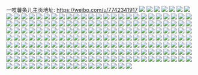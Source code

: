 一吱薯条儿主页地址: https://weibo.com/u/7742341917 
![](https://wx4.sinaimg.cn/mw2000/008rY4Oxly1h94sb4jxfzj30u00u0dkz.jpg) 
![](https://wx4.sinaimg.cn/mw2000/008rY4Oxly1h8tzsgcm8cj315s0u0n7i.jpg) 
![](https://wx4.sinaimg.cn/mw2000/008rY4Oxly1h8tzsghfq0j30k10ogq40.jpg) 
![](https://wx4.sinaimg.cn/mw2000/008rY4Oxly1h8fc04tnmqj32c0340qv6.jpg) 
![](https://wx4.sinaimg.cn/mw2000/008rY4Oxly1h8fc05c0i8j32c03404qp.jpg) 
![](https://wx4.sinaimg.cn/mw2000/008rY4Oxly1h8fc079sbyj32c0340npd.jpg) 
![](https://wx4.sinaimg.cn/mw2000/008rY4Oxly1h8fc015n6ij32c0340x6p.jpg) 
![](https://wx4.sinaimg.cn/mw2000/008rY4Oxly1h8fc0266wsj32c0340u0y.jpg) 
![](https://wx4.sinaimg.cn/mw2000/008rY4Oxly1h8fc034851j32c03407wh.jpg) 
![](https://wx4.sinaimg.cn/mw2000/008rY4Oxly1h8fc062frqj32c0340x6p.jpg) 
![](https://wx4.sinaimg.cn/mw2000/008rY4Oxly1h8fc07pincj32c03401kx.jpg) 
![](https://wx4.sinaimg.cn/mw2000/008rY4Oxly1h8fc0839enj31i4206k61.jpg) 
![](https://wx4.sinaimg.cn/mw2000/008rY4Oxly1h8dz49xgmgj31kw35sb2b.jpg) 
![](https://wx4.sinaimg.cn/mw2000/008rY4Oxly1h7fmzes5rxj32c03404qq.jpg) 
![](https://wx4.sinaimg.cn/mw2000/008rY4Oxly1h7fmzfq09xj32c0340npd.jpg) 
![](https://wx4.sinaimg.cn/mw2000/008rY4Oxly1h7fn0kvjoej30tu13u400.jpg) 
![](https://wx4.sinaimg.cn/mw2000/008rY4Oxly1h7fn1cqzemj313u0tt43h.jpg) 
![](https://wx4.sinaimg.cn/mw2000/008rY4Oxly1h7fmozdz75j32c0340e82.jpg) 
![](https://wx4.sinaimg.cn/mw2000/008rY4Oxly1h7fmp011pbj32c03404qp.jpg) 
![](https://wx4.sinaimg.cn/mw2000/008rY4Oxly1h7fmp0kwccj32c03407wh.jpg) 
![](https://wx4.sinaimg.cn/mw2000/008rY4Oxly1h7eckfs236j30u00u0taf.jpg) 
![](https://wx4.sinaimg.cn/mw2000/008rY4Oxly1h7dy6s9735j30u00u0tc6.jpg) 
![](https://wx4.sinaimg.cn/mw2000/008rY4Oxly1h78q6etnb5j30wi0ivdgj.jpg) 
![](https://wx4.sinaimg.cn/mw2000/008rY4Oxly1h6zg70qp27j31bd0ypdis.jpg) 
![](https://wx4.sinaimg.cn/mw2000/008rY4Oxly1h6zg7r1nqwj32801o0wqb.jpg) 
![](https://wx4.sinaimg.cn/mw2000/008rY4Oxly1h6zg73pmpuj31o028012i.jpg) 
![](https://wx4.sinaimg.cn/mw2000/008rY4Oxly1h6rcroh3aej30od0wimyj.jpg) 
![](https://wx4.sinaimg.cn/mw2000/008rY4Oxly1h6rcrov6wqj30u00u0n1v.jpg) 
![](https://wx4.sinaimg.cn/mw2000/008rY4Oxly1h6rcx43cz9j30nf15mafq.jpg) 
![](https://wx4.sinaimg.cn/mw2000/008rY4Oxly1h6rcyemkj3j30u0140wl1.jpg) 
![](https://wx4.sinaimg.cn/mw2000/008rY4Oxly1h6lm71wktwj30u01hcgum.jpg) 
![](https://wx4.sinaimg.cn/mw2000/008rY4Oxly1h6e40ov6wnj30r710agn7.jpg) 
![](https://wx4.sinaimg.cn/mw2000/008rY4Oxly1h6e419t421j30oe0wktd3.jpg) 
![](https://wx4.sinaimg.cn/mw2000/008rY4Oxly1h5vsi2wfdej30wi1yctp0.jpg) 
![](https://wx4.sinaimg.cn/mw2000/008rY4Oxly1h5vsi1pc6jj30wi1ycdsv.jpg) 
![](https://wx4.sinaimg.cn/mw2000/008rY4Oxly1h5vsi227bzj30wi1yc13z.jpg) 
![](https://wx4.sinaimg.cn/mw2000/008rY4Oxly1h5vsi2cybyj30wi1yc117.jpg) 
![](https://wx4.sinaimg.cn/mw2000/008rY4Oxly1h5kf1exs8qj30u0140gx1.jpg) 
![](https://wx4.sinaimg.cn/mw2000/008rY4Oxly1h5kf1ho39cj30u014047y.jpg) 
![](https://wx4.sinaimg.cn/mw2000/008rY4Oxly1h5kf1g8mbhj30u00u0gsx.jpg) 
![](https://wx4.sinaimg.cn/mw2000/008rY4Oxly1h5fzvur4muj30u01syn34.jpg) 
![](https://wx4.sinaimg.cn/mw2000/008rY4Oxly1h5fzvvh2okj30u0141qct.jpg) 
![](https://wx4.sinaimg.cn/mw2000/008rY4Oxly1h5dls2ivvzj30u0140ahj.jpg) 
![](https://wx4.sinaimg.cn/mw2000/008rY4Oxly1h5dltf41wuj30tu13utde.jpg) 
![](https://wx4.sinaimg.cn/mw2000/008rY4Oxly1h5dltrs3ndj30u0141n4k.jpg) 
![](https://wx4.sinaimg.cn/mw2000/008rY4Oxly1h5c361xdczj30sg3vub29.jpg) 
![](https://wx4.sinaimg.cn/mw2000/008rY4Oxly1h5c366hwvbj30sg5uyu0x.jpg) 
![](https://wx4.sinaimg.cn/mw2000/008rY4Oxly1h5c367h99kj30sg16oakt.jpg) 
![](https://wx4.sinaimg.cn/mw2000/008rY4Oxly1h5c36ofapyj30sg6ay4qq.jpg) 
![](https://wx4.sinaimg.cn/mw2000/008rY4Oxly1h5c36iwdj4j30sg2dcaoy.jpg) 
![](https://wx4.sinaimg.cn/mw2000/008rY4Oxly1h5c3690b8rj30u014044n.jpg) 
![](https://wx4.sinaimg.cn/mw2000/008rY4Oxly1h5auulko32j30u01hcwsv.jpg) 
![](https://wx4.sinaimg.cn/mw2000/008rY4Oxly1h5auuo4t16j32c0340kjm.jpg) 
![](https://wx4.sinaimg.cn/mw2000/008rY4Oxly1h520tp7bsfj30u00ypq5f.jpg) 
![](https://wx4.sinaimg.cn/mw2000/008rY4Oxly1h4w3rua6jkj30u01sydjr.jpg) 
![](https://wx4.sinaimg.cn/mw2000/008rY4Oxly1h4w3run6r3j30k00zkwh5.jpg) 
![](https://wx4.sinaimg.cn/mw2000/008rY4Oxly1h4roew4c0qj32dc35sb2c.jpg) 
![](https://wx4.sinaimg.cn/mw2000/008rY4Oxly1h4rof0n1ovj335s35se85.jpg) 
![](https://wx4.sinaimg.cn/mw2000/008rY4Oxly1h4roep8qh9j31s035shdu.jpg) 
![](https://wx4.sinaimg.cn/mw2000/008rY4Oxly1h4roeggq3uj32c0340npd.jpg) 
![](https://wx4.sinaimg.cn/mw2000/008rY4Oxly1h4ie1lkvwmj30qz0zz466.jpg) 
![](https://wx4.sinaimg.cn/mw2000/008rY4Oxly1h4ie1lwuqhj30wi17c10c.jpg) 
![](https://wx4.sinaimg.cn/mw2000/008rY4Oxly1h4ie1irddyj32802yo1l0.jpg) 
![](https://wx4.sinaimg.cn/mw2000/008rY4Oxly1h4ie1nlsgtj32c0340b29.jpg) 
![](https://wx4.sinaimg.cn/mw2000/008rY4Oxly1h4ie41d9abj30mi0u0wit.jpg) 
![](https://wx4.sinaimg.cn/mw2000/008rY4Oxly1h4ie20yfhxj30mi0u042k.jpg) 
![](https://wx4.sinaimg.cn/mw2000/008rY4Oxly1h4ie3j9a3ij30i70dnwg9.jpg) 
![](https://wx4.sinaimg.cn/mw2000/008rY4Oxly1h4h7p2e9bcj30u0140n8m.jpg) 
![](https://wx4.sinaimg.cn/mw2000/008rY4Oxly1h4h7p3avptj30u01407fb.jpg) 
![](https://wx4.sinaimg.cn/mw2000/008rY4Oxly1h4h7p42425j30rn1d4qg5.jpg) 
![](https://wx4.sinaimg.cn/mw2000/008rY4Oxly1h495w4r8lkj32c02c04qp.jpg) 
![](https://wx4.sinaimg.cn/mw2000/008rY4Oxly1h495w5zbsmj32c02c01kx.jpg) 
![](https://wx4.sinaimg.cn/mw2000/008rY4Oxly1h47ytmbjinj32dc35se86.jpg) 
![](https://wx4.sinaimg.cn/mw2000/008rY4Oxly1h47ytpc2qqj30sg19i4jc.jpg) 
![](https://wx4.sinaimg.cn/mw2000/008rY4Oxly1h46umbpazaj30u0140gtq.jpg) 
![](https://wx4.sinaimg.cn/mw2000/008rY4Oxly1h46um7x1roj30u0140gtk.jpg) 
![](https://wx4.sinaimg.cn/mw2000/008rY4Oxly1h46um8xwvfj30u0140dng.jpg) 
![](https://wx4.sinaimg.cn/mw2000/008rY4Oxly1h46um9k6uzj30u0140jy1.jpg) 
![](https://wx4.sinaimg.cn/mw2000/008rY4Oxly1h3ogdwtqg5j30tz0tzag0.jpg) 
![](https://wx4.sinaimg.cn/mw2000/008rY4Oxly1h3ogdyecf4j30u0140wme.jpg) 
![](https://wx4.sinaimg.cn/mw2000/008rY4Oxly1h3ogdxtumfj30u0141dnx.jpg) 
![](https://wx4.sinaimg.cn/mw2000/008rY4Oxly1h3ogdx4j7gj30r30r3ted.jpg) 
![](https://wx4.sinaimg.cn/mw2000/008rY4Oxly1h3ogdxfkpvj30u0140aem.jpg) 
![](https://wx4.sinaimg.cn/mw2000/008rY4Oxly1h3ogdzxmpij31400u0gtg.jpg) 
![](https://wx4.sinaimg.cn/mw2000/008rY4Oxly1h3ogf29pkij30tz0miteg.jpg) 
![](https://wx4.sinaimg.cn/mw2000/008rY4Oxly1h3er9egp57j31400u0gs3.jpg) 
![](https://wx4.sinaimg.cn/mw2000/008rY4Oxly1h3er9evc1jj30u014079w.jpg) 
![](https://wx4.sinaimg.cn/mw2000/008rY4Oxly1h3er9fckv8j31400u0wjy.jpg) 
![](https://wx4.sinaimg.cn/mw2000/008rY4Oxly1h3er9dtqrfj31400u0tg2.jpg) 
![](https://wx4.sinaimg.cn/mw2000/008rY4Oxly1h3eqqt3sbfj30u01407e4.jpg) 
![](https://wx4.sinaimg.cn/mw2000/008rY4Oxly1h3eqqtwy07j30u00u0dky.jpg) 
![](https://wx4.sinaimg.cn/mw2000/008rY4Oxly1h3eqquraf3j30u00u044h.jpg) 
![](https://wx4.sinaimg.cn/mw2000/008rY4Oxly1h3eqqvsezhj30sg267tne.jpg) 
![](https://wx4.sinaimg.cn/mw2000/008rY4Oxgy1h3eqqrpl9qj30sg5054qq.jpg) 
![](https://wx4.sinaimg.cn/mw2000/008rY4Oxly1h3eqqxkc6uj30sg3aj7wh.jpg) 
![](https://wx4.sinaimg.cn/mw2000/008rY4Oxgy1h3dx5xh4ndj33402c01ky.jpg) 
![](https://wx4.sinaimg.cn/mw2000/008rY4Oxgy1h3dmddl3ehj31400u0dnt.jpg) 
![](https://wx4.sinaimg.cn/mw2000/008rY4Oxgy1h3a1szpqkhj30kn0rj43h.jpg) 
![](https://wx4.sinaimg.cn/mw2000/008rY4Oxgy1h3a1setc7mj30u014012h.jpg) 
![](https://wx4.sinaimg.cn/mw2000/008rY4Oxgy1h3a1sfzfkgj30u01407di.jpg) 
![](https://wx4.sinaimg.cn/mw2000/008rY4Oxgy1h3a1u756icj30u0140dl3.jpg) 
![](https://wx4.sinaimg.cn/mw2000/008rY4Oxgy1h392ocbffsj31400u0n81.jpg) 
![](https://wx4.sinaimg.cn/mw2000/008rY4Oxgy1h392myfjs3j30u0140tfh.jpg) 
![](https://wx4.sinaimg.cn/mw2000/008rY4Oxgy1h392n0ustgj30u0140jyf.jpg) 
![](https://wx4.sinaimg.cn/mw2000/008rY4Oxgy1h392mzgkdzj30u0140wkv.jpg) 
![](https://wx4.sinaimg.cn/mw2000/008rY4Oxgy1h392oathkdj31400u0n6r.jpg) 
![](https://wx4.sinaimg.cn/mw2000/008rY4Oxgy1h392o5u72sj30u0140wmv.jpg) 
![](https://wx4.sinaimg.cn/mw2000/008rY4Oxgy1h392o8n6gpj30u0140k27.jpg) 
![](https://wx4.sinaimg.cn/mw2000/008rY4Oxgy1h392o9h7lfj30u0140gru.jpg) 
![](https://wx4.sinaimg.cn/mw2000/008rY4Oxgy1h392o76vjrj31400u07ck.jpg) 
![](https://wx4.sinaimg.cn/mw2000/008rY4Oxgy1h392mtfeixj30u0140wmj.jpg) 
![](https://wx4.sinaimg.cn/mw2000/008rY4Oxgy1h392mwwl8ij31400u0n5h.jpg) 
![](https://wx4.sinaimg.cn/mw2000/008rY4Oxly1h37xyskjgoj30u00u00zn.jpg) 
![](https://wx4.sinaimg.cn/mw2000/008rY4Oxly1h306jkn4ekj30u00iidhx.jpg) 
![](https://wx4.sinaimg.cn/mw2000/008rY4Oxly1h306mt0ozkj30u00p0mz1.jpg) 
![](https://wx4.sinaimg.cn/mw2000/008rY4Oxly1h2vf034jt8j30u0140dog.jpg) 
![](https://wx4.sinaimg.cn/mw2000/008rY4Oxly1h2vf023497j30u0140qaq.jpg) 
![](https://wx4.sinaimg.cn/mw2000/008rY4Oxly1h2rua0ldcxj30dm0e3q3b.jpg) 
![](https://wx4.sinaimg.cn/mw2000/008rY4Oxly1h2qsa7g8yvj30wi1yc4qp.jpg) 
![](https://wx4.sinaimg.cn/mw2000/008rY4Oxly1h2qsa51ertj30wi1ycau1.jpg) 
![](https://wx4.sinaimg.cn/mw2000/008rY4Oxly1h2qsa9l9xbj30wi1yce81.jpg) 
![](https://wx4.sinaimg.cn/mw2000/008rY4Oxly1h2qsabfrpzj30wi1yc1kx.jpg) 
![](https://wx4.sinaimg.cn/mw2000/008rY4Oxly1h2qsadn4zgj30wi1yce81.jpg) 
![](https://wx4.sinaimg.cn/mw2000/008rY4Oxly1h2qsagnkd1j30wi1ychdt.jpg) 
![](https://wx4.sinaimg.cn/mw2000/008rY4Oxly1h2m12qiqz8j30u01gtgzx.jpg) 
![](https://wx4.sinaimg.cn/mw2000/008rY4Oxly1h2m12r04bcj30u0140qcj.jpg) 
![](https://wx4.sinaimg.cn/mw2000/008rY4Oxly1h2m12vxcoaj30tz0min39.jpg) 
![](https://wx4.sinaimg.cn/mw2000/008rY4Oxly1h2m12sanuoj30u0140agz.jpg) 
![](https://wx4.sinaimg.cn/mw2000/008rY4Oxly1h2m12s19m0j30u0140agg.jpg) 
![](https://wx4.sinaimg.cn/mw2000/008rY4Oxly1h2m12rhu6zj30u0140jw5.jpg) 
![](https://wx4.sinaimg.cn/mw2000/008rY4Oxly1h2m12rrce2j30u01aaaep.jpg) 
![](https://wx4.sinaimg.cn/mw2000/008rY4Oxly1h2jbw7gvuhj30u01407bu.jpg) 
![](https://wx4.sinaimg.cn/mw2000/008rY4Oxly1h2jbwfy4xcj31400u0gt0.jpg) 
![](https://wx4.sinaimg.cn/mw2000/008rY4Oxly1h2jbwhqto1j31400u07dw.jpg) 
![](https://wx4.sinaimg.cn/mw2000/008rY4Oxly1h2jbwdyuiej30u10u0adm.jpg) 
![](https://wx4.sinaimg.cn/mw2000/008rY4Oxly1h2jbwitgi2j31400u0jvg.jpg) 
![](https://wx4.sinaimg.cn/mw2000/008rY4Oxly1h2jbwjnu1nj31400u043z.jpg) 
![](https://wx4.sinaimg.cn/mw2000/008rY4Oxly1h2io69umopj30u0140dm7.jpg) 
![](https://wx4.sinaimg.cn/mw2000/008rY4Oxly1h2fa7hkdsrj30u0140dsi.jpg) 
![](https://wx4.sinaimg.cn/mw2000/008rY4Oxly1h2fa7ibvxgj30u0140dqf.jpg) 
![](https://wx4.sinaimg.cn/mw2000/008rY4Oxly1h2fa7kth2nj30u00u00zv.jpg) 
![](https://wx4.sinaimg.cn/mw2000/008rY4Oxly1h2fa7glc7pj31400u0agq.jpg) 
![](https://wx4.sinaimg.cn/mw2000/008rY4Oxly1h2fa7j6v3lj30u01407do.jpg) 
![](https://wx4.sinaimg.cn/mw2000/008rY4Oxly1h2fa7k0fbsj30u01hc7fw.jpg) 
![](https://wx4.sinaimg.cn/mw2000/008rY4Oxly1h2cti71f0vj31o01o07wh.jpg) 
![](https://wx4.sinaimg.cn/mw2000/008rY4Oxly1h28ejaqpjvj30u01o07ep.jpg) 
![](https://wx4.sinaimg.cn/mw2000/008rY4Oxly1h28eja45ajj31400u0jz4.jpg) 
![](https://wx4.sinaimg.cn/mw2000/008rY4Oxly1h28ejbep0pj30u0140tfu.jpg) 
![](https://wx4.sinaimg.cn/mw2000/008rY4Oxly1h28ejc5yt9j30u0140gt2.jpg) 
![](https://wx4.sinaimg.cn/mw2000/008rY4Oxly1h26xyr1ye8j30tr0qkdip.jpg) 
![](https://wx4.sinaimg.cn/mw2000/008rY4Oxly1h2162expwlj30u0140gu8.jpg) 
![](https://wx4.sinaimg.cn/mw2000/008rY4Oxly1h2162ed6ovj31410u0agn.jpg) 
![](https://wx4.sinaimg.cn/mw2000/008rY4Oxly1h1vnh5axlaj30u01syqdd.jpg) 
![](https://wx4.sinaimg.cn/mw2000/008rY4Oxly1h1vneca4j9j307o08cwei.jpg) 
![](https://wx4.sinaimg.cn/mw2000/008rY4Oxly1h1t45de3hfj30u00u00we.jpg) 
![](https://wx4.sinaimg.cn/mw2000/008rY4Oxly1h1t45d34k5j30u0140432.jpg) 
![](https://wx4.sinaimg.cn/mw2000/008rY4Oxly1h1s8e7mwmkj30sg7tde83.jpg) 
![](https://wx4.sinaimg.cn/mw2000/008rY4Oxly1h1s8e3x0dmj30sg46fhdu.jpg) 
![](https://wx4.sinaimg.cn/mw2000/008rY4Oxly1h1gb8b36vdj30u0140qaq.jpg) 
![](https://wx4.sinaimg.cn/mw2000/008rY4Oxly1h1gb8bflblj30u0140jx1.jpg) 
![](https://wx4.sinaimg.cn/mw2000/008rY4Oxly1h1gb8ajkzkj30u00u0wkn.jpg) 
![](https://wx4.sinaimg.cn/mw2000/008rY4Oxly1h1g1wa2pmpj30u014011u.jpg) 
![](https://wx4.sinaimg.cn/mw2000/008rY4Oxly1h1g1w9lq9jj30u00u0tes.jpg) 
![](https://wx4.sinaimg.cn/mw2000/008rY4Oxly1h1g1waf3qtj30wi0q60v6.jpg) 
![](https://wx4.sinaimg.cn/mw2000/008rY4Oxly1h1ashy6l4xj30u016mn3p.jpg) 
![](https://wx4.sinaimg.cn/mw2000/008rY4Oxly1h1ashxoucnj30u00u0gre.jpg) 
![](https://wx4.sinaimg.cn/mw2000/008rY4Oxly1h1ashyn5jyj30u01407ae.jpg) 
![](https://wx4.sinaimg.cn/mw2000/008rY4Oxly1h1asj7xhm7j30u10u0n1n.jpg) 
![](https://wx4.sinaimg.cn/mw2000/008rY4Oxly1h1a6hb1ym9j30ol0rr3zl.jpg) 
![](https://wx4.sinaimg.cn/mw2000/008rY4Oxly1h10dkkkx05j30u0140jzr.jpg) 
![](https://wx4.sinaimg.cn/mw2000/008rY4Oxly1h0u5bks7moj32dc35su0z.jpg) 
![](https://wx4.sinaimg.cn/mw2000/008rY4Oxly1h0u5bnfracj32dc35s4qs.jpg) 
![](https://wx4.sinaimg.cn/mw2000/008rY4Oxly1h0ngzebqktj30zg1baaex.jpg) 
![](https://wx4.sinaimg.cn/mw2000/008rY4Oxly1h0ngzek6eej30f60ibdiy.jpg) 
![](https://wx4.sinaimg.cn/mw2000/008rY4Oxly1h0ngzev6hfj30mz0thwjk.jpg) 
![](https://wx4.sinaimg.cn/mw2000/008rY4Oxly1h0eg9pnhuej30u01407em.jpg) 
![](https://wx4.sinaimg.cn/mw2000/008rY4Oxly1h0c2ajh211j33402c0e82.jpg) 
![](https://wx4.sinaimg.cn/mw2000/008rY4Oxly1h0azsfios9j30wh0hgq4i.jpg) 
![](https://wx4.sinaimg.cn/mw2000/008rY4Oxly1h0as9s5g9bj30lg0qtjvq.jpg) 
![](https://wx4.sinaimg.cn/mw2000/008rY4Oxly1h08gxi5veaj33402c0e82.jpg) 
![](https://wx4.sinaimg.cn/mw2000/008rY4Oxly1h08gxgtcevj32p820xhdt.jpg) 
![](https://wx4.sinaimg.cn/mw2000/008rY4Oxly1h08gxhc2gkj31pr1ab1hc.jpg) 
![](https://wx4.sinaimg.cn/mw2000/008rY4Oxly1h06em9o4fbj30u00u0te4.jpg) 
![](https://wx4.sinaimg.cn/mw2000/008rY4Oxly1h06em9zwwej30u00u0q85.jpg) 
![](https://wx4.sinaimg.cn/mw2000/008rY4Oxly1h06em9cdvij30u00u0q83.jpg) 
![](https://wx4.sinaimg.cn/mw2000/008rY4Oxly1h05ys7jz68j31400u0jzt.jpg) 
![](https://wx4.sinaimg.cn/mw2000/008rY4Oxly1h05yssu8r1j30u0140wl6.jpg) 
![](https://wx4.sinaimg.cn/mw2000/008rY4Oxly1h05yss9vqcj30u01syjyr.jpg) 
![](https://wx4.sinaimg.cn/mw2000/008rY4Oxly1h056h42yk3j30u01dvq78.jpg) 
![](https://wx4.sinaimg.cn/mw2000/008rY4Oxly1h056humbucj30u01sy7b7.jpg) 
![](https://wx4.sinaimg.cn/mw2000/008rY4Oxly1h056hszelfj30u01syq9j.jpg) 
![](https://wx4.sinaimg.cn/mw2000/008rY4Oxly1h03z4vpml3j30u0140afv.jpg) 
![](https://wx4.sinaimg.cn/mw2000/008rY4Oxly1h03z4uubp5j31400u0n63.jpg) 
![](https://wx4.sinaimg.cn/mw2000/008rY4Oxly1h02oiod9nxj31o0280x6p.jpg) 
![](https://wx4.sinaimg.cn/mw2000/008rY4Oxly1h00j2h9zycj31400u0qcy.jpg) 
![](https://wx4.sinaimg.cn/mw2000/008rY4Oxly1gzy6edh8fuj30u014010u.jpg) 
![](https://wx4.sinaimg.cn/mw2000/008rY4Oxly1gzvyky42dxj32c0340hdu.jpg) 
![](https://wx4.sinaimg.cn/mw2000/008rY4Oxly1gzuqm2sxktj30sg21h19p.jpg) 
![](https://wx4.sinaimg.cn/mw2000/008rY4Oxly1gzuqm3bdulj31400u046m.jpg) 
